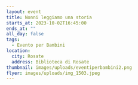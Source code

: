 ```yaml
---
layout: event
title: Nonni leggiamo una storia
starts_at: 2023-10-02T16:45:00
ends_at: ""
all_day: false
tags:
  - Evento per Bambini
location:
  city: Rosate
  address: Biblioteca di Rosate
thumbnail: images/uploads/eventiperbambini2.png
flyer: images/uploads/img_1503.jpeg
---
```


